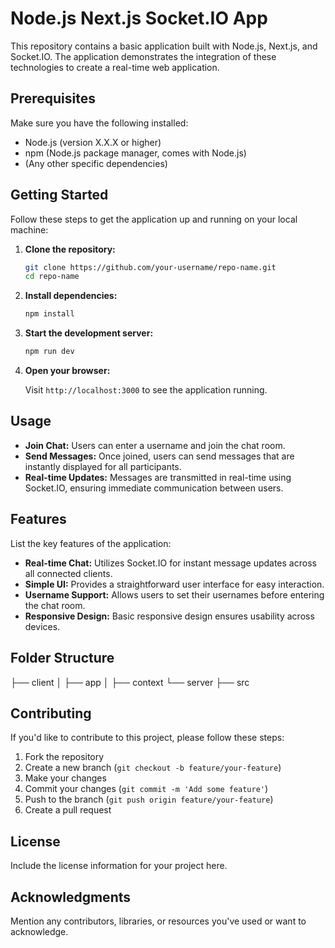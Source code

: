 # Node.js Next.js Socket.IO App

This repository contains a basic application built with Node.js, Next.js, and Socket.IO. The application demonstrates the integration of these technologies to create a real-time web application.

## Prerequisites

Make sure you have the following installed:

- Node.js (version X.X.X or higher)
- npm (Node.js package manager, comes with Node.js)
- (Any other specific dependencies)

## Getting Started

Follow these steps to get the application up and running on your local machine:

1. **Clone the repository:**

    ```bash
    git clone https://github.com/your-username/repo-name.git
    cd repo-name
    ```

2. **Install dependencies:**

    ```bash
    npm install
    ```

3. **Start the development server:**

    ```bash
    npm run dev
    ```

4. **Open your browser:**

    Visit `http://localhost:3000` to see the application running.

## Usage

- **Join Chat:** Users can enter a username and join the chat room.
- **Send Messages:** Once joined, users can send messages that are instantly displayed for all participants.
- **Real-time Updates:** Messages are transmitted in real-time using Socket.IO, ensuring immediate communication between users.

## Features

List the key features of the application:

- **Real-time Chat:** Utilizes Socket.IO for instant message updates across all connected clients.
- **Simple UI:** Provides a straightforward user interface for easy interaction.
- **Username Support:** Allows users to set their usernames before entering the chat room.
- **Responsive Design:** Basic responsive design ensures usability across devices.

## Folder Structure

├── client
│   ├── app
│   ├── context
└── server
    ├── src

## Contributing

If you'd like to contribute to this project, please follow these steps:

1. Fork the repository
2. Create a new branch (`git checkout -b feature/your-feature`)
3. Make your changes
4. Commit your changes (`git commit -m 'Add some feature'`)
5. Push to the branch (`git push origin feature/your-feature`)
6. Create a pull request

## License

Include the license information for your project here.

## Acknowledgments

Mention any contributors, libraries, or resources you've used or want to acknowledge.
